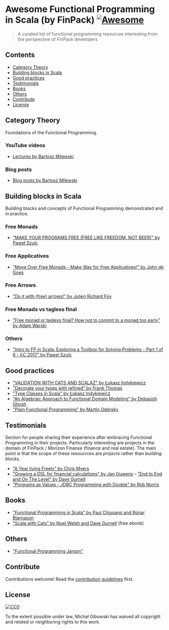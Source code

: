 # Awesome Functional Programming in Scala (by FinPack) [![Awesome](https://cdn.rawgit.com/sindresorhus/awesome/d7305f38d29fed78fa85652e3a63e154dd8e8829/media/badge.svg)](https://github.com/sindresorhus/awesome)

> A curated list of functional programming resources interesting from the perspective of FinPack developers


## Contents

- [Category Theory](#category-theory)
- [Building blocks in Scala](#building-blocks-in-scala)
- [Good practices](#good-practices)
- [Testimonials](#testimonials)
- [Books](#books)
- [Others](#others)
- [Contribute](#contribute)
- [License](#license)

## Category Theory

Foundations of the Functional Programming.

### YouTube videos

- [Lectures by Bartosz Milewski](https://www.youtube.com/playlist?list=PLbgaMIhjbmEnaH_LTkxLI7FMa2HsnawM_)

### Blog posts

- [Blog posts by Bartosz Milewski](https://bartoszmilewski.com/2014/10/28/category-theory-for-programmers-the-preface/)


## Building blocks in Scala

Building blocks and concepts of Functional Programming demonstrated and in practice.

### Free Monads
- ["MAKE YOUR PROGRAMS FREE (FREE LIKE FREEDOM, NOT BEER)" by Paweł Szulc](https://www.youtube.com/watch?v=OSfz6s4VZ6Q)

### Free Applicatives

- ["Move Over Free Monads - Make Way for Free Applicatives!" by John de Goes](https://www.youtube.com/watch?v=H28QqxO7Ihc)

### Free Arrows

- ["Do it with (free) arrows!" by Julien Richard Foy](https://www.youtube.com/watch?v=PWBTOhMemxQ)

### Free Monads vs tagless final

- ["Free monad or tagless final? How not to commit to a monad too early" by Adam Warski](https://www.youtube.com/watch?v=IhVdU4Xiz2U)

### Others

- ["Intro to FP in Scala: Exploring a Toolbox for Solving Problems - Part 1 of 6 - λC 2017" by Pawel Szulc](https://www.youtube.com/watch?v=jQ65HiG5m3c)


## Good practices

- ["VALIDATION WITH CATS AND SCALAZ" by Łukasz Indykiewicz](https://www.youtube.com/watch?v=qbHUGGtCd-M)
- ["Decorate your types with refined" by Frank Thomas](https://www.youtube.com/watch?v=zExb9x3fzKs)
- ["Type Classes in Scala" by Łukasz Indykiewicz](https://www.youtube.com/watch?v=A5t6WagltAc)
- ["An Algebraic Approach to Functional Domain Modeling" by Debasish Ghosh](https://www.youtube.com/watch?v=0q-w16pOuyc)
- ["Plain Functional Programming" by Martin Odersky](https://www.youtube.com/watch?time_continue=12&v=YXDm3WHZT5g)

## Testimonials

Section for people sharing their experience after embracing Functional Programming in their projects. Particularly interesting are projects in the domain of FinPack / Morizon Finanse (finance and real estate).
The main point is that the scope of these resoucrces are *projects* rather than *building blocks*.

- ["A Year living Freely" by Chris Myers](https://www.youtube.com/watch?v=rK53C-xyPWw)
- ["Growing a DSL for financial calculations" by Jan Ouwens](https://www.youtube.com/watch?v=W37Mp3mBYLw)
– ["End to End and On The Level" by Dave Gurnell](https://www.youtube.com/watch?v=lMW_yMkxX4Q)
- ["Programs as Values - JDBC Programming with Doobie" by Rob Norris](https://www.youtube.com/watch?v=M5MF6M7FHPo)

## Books

- ["Functional Programming in Scala" by Paul Chiusano and Rúnar Bjarnason](https://www.manning.com/books/functional-programming-in-scala)
- ["Scala with Cats" by Noel Welsh and Dave Gurnell](https://underscore.io/books/scala-with-cats/) (free ebook)

## Others

- ["Functional Programming Jargon"](https://functional.works-hub.com/blog/Functional-Programming-Jargon)

## Contribute

Contributions welcome! Read the [contribution guidelines](contributing.md) first.


## License

[![CC0](http://mirrors.creativecommons.org/presskit/buttons/88x31/svg/cc-zero.svg)](http://creativecommons.org/publicdomain/zero/1.0)

To the extent possible under law, Michał Gibowski has waived all copyright and
related or neighboring rights to this work.
